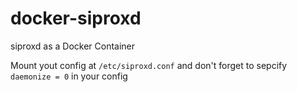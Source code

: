 # docker-siproxd
siproxd as a Docker Container


Mount yout config at `/etc/siproxd.conf` and don't forget to sepcify `daemonize = 0` in your config
